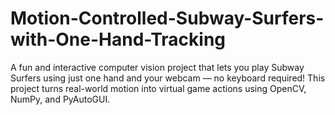 # Motion-Controlled-Subway-Surfers-with-One-Hand-Tracking
A fun and interactive computer vision project that lets you play Subway Surfers using just one hand and your webcam — no keyboard required! This project turns real-world motion into virtual game actions using OpenCV, NumPy, and PyAutoGUI.
